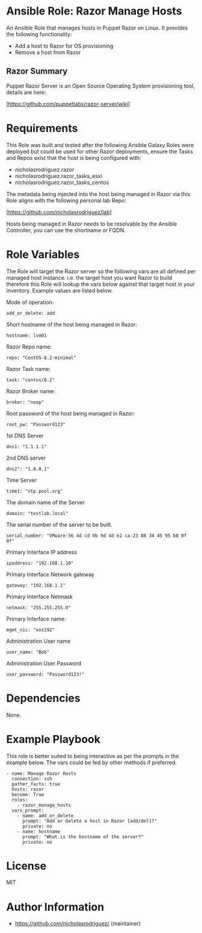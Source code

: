 # Ansible Role: Razor Manage Hosts

An Ansible Role that manages hosts in Puppet Razor on Linux. It provides the following functionality:

* Add a host to Razor for OS provisioning
* Remove a host from Razor

## Razor Summary

Puppet Razor Server is an Open Source Operating System provisioning tool, details are here:

[https://github.com/puppetlabs/razor-server/wiki]

# Requirements

This Role was built and tested after the following Ansible Galaxy Roles were deployed but could be used for other Razor deployments, ensure the Tasks and Repos exist that the host is being configured with:

* nicholasrodriguez.razor
* nicholasrodriguez.razor_tasks_esxi
* nicholasrodriguez.razor_tasks_centos

The metadata being injected into the host being managed in Razor via this Role aligns with the following personal lab Repo:

[https://github.com/nicholasrodriguez/lab]

Hosts being managed in Razor needs to be resolvable by the Ansible Controller, you can use the shortname or FQDN.

# Role Variables

The Role will target the Razor server so the following vars are all defined per managed host instance. i.e. the target host you want Razor to build therefore this Role will lookup the vars below against that target host in your inventory. Example values are listed below.

Mode of operation:
```
add_or_delete: add
```

Short hostname of the host being managed in Razor:
```
hostname: lvm01
```

Razor Repo name:
```
repo: "CentOS-8.2-minimal"
```

Razor Task name:
```
task: "centos/8.2"
```

Razor Broker name:
```
broker: "noop"
```

Root password of the host being managed in Razor:
```
root_pw: "Password123"
```

1st DNS Server
```
dns1: "1.1.1.1"
```

2nd DNS server
```
dns2": "1.0.0.1"
```

Time Server
```
time1: "ntp.pool.org"
```

The domain name of the Server
```
domain: "testlab.local"
```

The serial number of the server to be built.
```
serial_number: "VMware-56 4d cd 0b 9d 4d e2 ca-23 88 34 45 95 b8 0f 0f"
```

Primary Interface IP address
```
ipaddress: "192.168.1.10"
```

Primary Interface Network gateway
```
gateway: "192.168.1.1"
```

Primary Interface Netmask
```
netmask: "255.255.255.0"
```

Primary Interface name:
```
mgmt_nic: "ens192"
```

Administration User name
```
user_name: "Bob"
```

Administration User Password
```
user_password: "Password123!"
```
# Dependencies

None.

# Example Playbook

This role is better suited to being interactive as per the prompts in the example below. The vars could be fed by other methods if preferred.

```
- name: Manage Razor Hosts
  connection: ssh
  gather_facts: true
  hosts: razor
  become: True
  roles:
    - razor_manage_hosts
  vars_prompt:
    - name: add_or_delete
      prompt: "Add or Delete a host in Razor [add/del]?"
      private: no
    - name: hostname
      prompt: "What is the hostname of the server?"
      private: no
```

# License

MIT

# Author Information

- https://github.com/nicholasrodriguez/ (maintainer)
